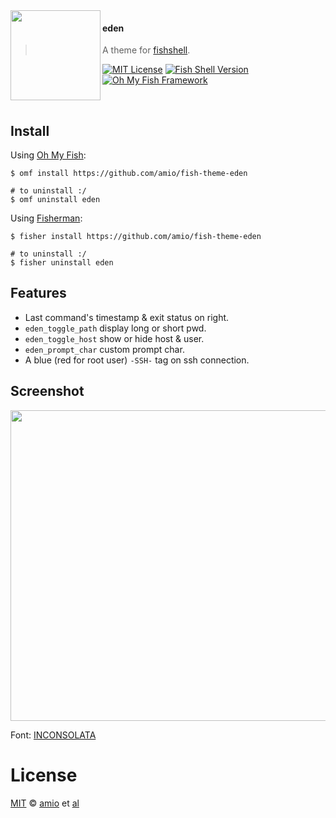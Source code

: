 <img src="https://cdn.rawgit.com/oh-my-fish/oh-my-fish/e4f1c2e0219a17e2c748b824004c8d0b38055c16/docs/logo.svg" align="left" width="144px" height="144px"/>

#### eden
> A theme for [fishshell][fish-link].

[![MIT License](https://img.shields.io/badge/license-MIT-007EC7.svg?style=flat-square)](/LICENSE)
[![Fish Shell Version](https://img.shields.io/badge/fish-v2.2.0-007EC7.svg?style=flat-square)](http://fishshell.com)
[![Oh My Fish Framework](https://img.shields.io/badge/Oh%20My%20Fish-Framework-007EC7.svg?style=flat-square)](https://www.github.com/oh-my-fish/oh-my-fish)

<br/>

## Install

Using [Oh My Fish][omf-link]:
```shell
$ omf install https://github.com/amio/fish-theme-eden

# to uninstall :/
$ omf uninstall eden
```

Using [Fisherman][fisher-link]:
```shell
$ fisher install https://github.com/amio/fish-theme-eden

# to uninstall :/
$ fisher uninstall eden
```

## Features

* Last command's timestamp & exit status on right.
* `eden_toggle_path` display long or short pwd.
* `eden_toggle_host` show or hide host & user.
* `eden_prompt_char` custom prompt char.
* A blue (red for root user) `-SSH-` tag on ssh connection.

## Screenshot

<p align="center">
<img src="https://cdn.rawgit.com/amio/fish-theme-eden/master/screenshot.png" height="497px" width="874px">
</p>

Font: [INCONSOLATA](https://www.google.com/fonts/specimen/Inconsolata)

# License

[MIT][mit] © [amio][author] et [al][contributors]


[mit]:            http://opensource.org/licenses/MIT
[author]:         http://github.com/amio
[contributors]:   https://github.com/amio/fish-theme-eden/graphs/contributors
[fish-link]:      http://fishshell.com/
[omf-link]:       https://www.github.com/oh-my-fish/oh-my-fish
[fisher-link]:    https://github.com/fisherman/fisherman

[license-badge]:  https://img.shields.io/badge/license-MIT-007EC7.svg?style=flat-square
